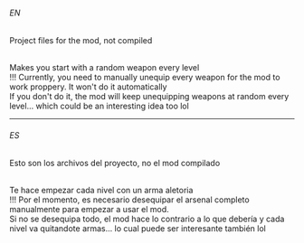 <h6>EN</h6>
Project files for the mod, not compiled <br><br>

Makes you start with a random weapon every level <br>
!!! Currently, you need to manually unequip every weapon for the mod to work proppery. It won't do it automatically <br>
If you don't do it, the mod will keep unequipping weapons at random every level... which could be an interesting idea too lol <br>
<hr>
<h6>ES</h6>
Esto son los archivos del proyecto, no el mod compilado <br><br>

Te hace empezar cada nivel con un arma aletoria <br>
!!! Por el momento, es necesario desequipar el arsenal completo manualmente para empezar a usar el mod. <br>
Si no se desequipa todo, el mod hace lo contrario a lo que debería y cada nivel va quitandote armas... lo cual puede ser interesante también lol <br>
